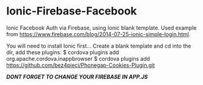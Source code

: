 # Ionic-Firebase-Facebook
Ionic Facebook Auth via Firebase, using Ionic blank template. 
Used example from https://www.firebase.com/blog/2014-07-25-ionic-simple-login.html.


You will need to install Ionic first...
Create a blank template and cd into the dir, 
add these plugins:
$ cordova plugins add org.apache.cordova.inappbrowser
$ cordova plugins add https://github.com/bez4pieci/Phonegap-Cookies-Plugin.git

***DONT FORGET TO CHANGE YOUR FIREBASE IN APP.JS***
